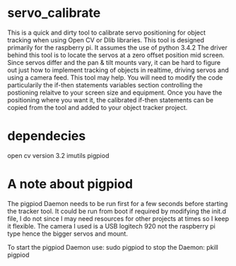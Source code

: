# servo_calibrate
This is a quick and dirty tool to calibrate servo positioning for object tracking when using Open CV or Dlib libraries.
This tool is designed primarily for the raspberry pi. It assumes the use of python 3.4.2
The driver behind this tool is to locate the servos at a zero offset position mid screen.
Since servos differ and the pan & tilt mounts vary, it can be hard to figure out just how to implement tracking
of objects in realtime, driving servos and using a camera feed. This tool may help. 
You will need to modify the code particularily the if-then statements variables section controlling the postioning relaitve to your screen size and equipment.
Once you have the positioning where you want it, the calibrated if-then statements can be copied from the tool and added to your object tracker project.

# dependecies
open cv version 3.2
imutils
pigpiod

# A note about pigpiod
The pigpiod Daemon needs to be run first for a few seconds before starting the tracker tool. It could be run from boot if required by modifying the init.d file, I do not since I may need resources for other projects at times so I keep it flexible. The camera I used is a USB logitech 920 not the raspberry pi type hence the bigger servos and mount. 

To start the pigpiod Daemon use:
sudo pigpiod
to stop the Daemon:
pkill pigpiod
